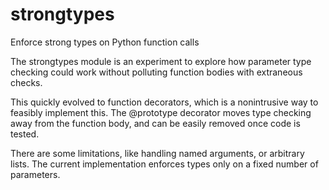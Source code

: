 # strongtypes
Enforce strong types on Python function calls

The strongtypes module is an experiment to explore
how parameter type checking could work without
polluting function bodies with extraneous checks.

This quickly evolved to function decorators, which
is a nonintrusive way to feasibly implement this.
The @prototype decorator moves type checking away from
the function body, and can be easily removed once
code is tested.

There are some limitations, like handling named
arguments, or arbitrary lists. The current implementation
enforces types only on a fixed number of parameters.
